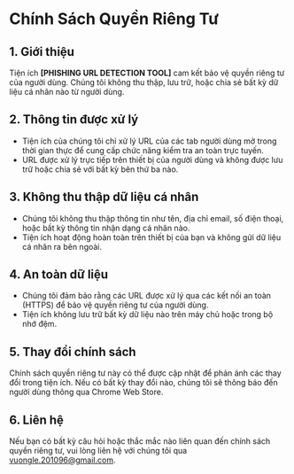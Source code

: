 # Chính Sách Quyền Riêng Tư

## 1. Giới thiệu
Tiện ích **[PHISHING URL DETECTION TOOL]** cam kết bảo vệ quyền riêng tư của người dùng. Chúng tôi không thu thập, lưu trữ, hoặc chia sẻ bất kỳ dữ liệu cá nhân nào từ người dùng.

## 2. Thông tin được xử lý
- Tiện ích của chúng tôi chỉ xử lý URL của các tab người dùng mở trong thời gian thực để cung cấp chức năng kiểm tra an toàn trực tuyến.  
- URL được xử lý trực tiếp trên thiết bị của người dùng và không được lưu trữ hoặc chia sẻ với bất kỳ bên thứ ba nào.

## 3. Không thu thập dữ liệu cá nhân
- Chúng tôi không thu thập thông tin như tên, địa chỉ email, số điện thoại, hoặc bất kỳ thông tin nhận dạng cá nhân nào.  
- Tiện ích hoạt động hoàn toàn trên thiết bị của bạn và không gửi dữ liệu cá nhân ra bên ngoài.

## 4. An toàn dữ liệu
- Chúng tôi đảm bảo rằng các URL được xử lý qua các kết nối an toàn (HTTPS) để bảo vệ quyền riêng tư của người dùng.  
- Tiện ích không lưu trữ bất kỳ dữ liệu nào trên máy chủ hoặc trong bộ nhớ đệm.

## 5. Thay đổi chính sách
Chính sách quyền riêng tư này có thể được cập nhật để phản ánh các thay đổi trong tiện ích. Nếu có bất kỳ thay đổi nào, chúng tôi sẽ thông báo đến người dùng thông qua Chrome Web Store.

## 6. Liên hệ
Nếu bạn có bất kỳ câu hỏi hoặc thắc mắc nào liên quan đến chính sách quyền riêng tư, vui lòng liên hệ với chúng tôi qua [vuongle.201096@gmail.com](mailto:vuongle.201096@gmail.com).
